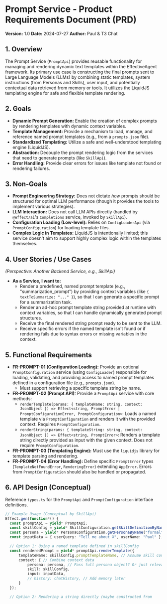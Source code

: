 # Prompt Service - Product Requirements Document (PRD)

**Version:** 1.0
**Date:** 2024-07-27
**Author:** Paul & T3 Chat

## 1. Overview

The Prompt Service (`PromptApi`) provides reusable functionality for managing and rendering dynamic text templates within the EffectiveAgent framework. Its primary use case is constructing the final prompts sent to Large Language Models (LLMs) by combining static templates, system instructions (from Personas and Skills), user input, and potentially contextual data retrieved from memory or tools. It utilizes the LiquidJS templating engine for safe and flexible template rendering.

## 2. Goals

*   **Dynamic Prompt Generation:** Enable the creation of complex prompts by rendering templates with dynamic context variables.
*   **Template Management:** Provide a mechanism to load, manage, and reference named prompt templates (e.g., from a `prompts.json` file).
*   **Standardized Templating:** Utilize a safe and well-understood templating engine (LiquidJS).
*   **Abstraction:** Decouple the prompt rendering logic from the services that need to generate prompts (like `SkillApi`).
*   **Error Handling:** Provide clear errors for issues like template not found or rendering failures.

## 3. Non-Goals

*   **Prompt Engineering Strategy:** Does not dictate *how* prompts should be structured for optimal LLM performance (though it provides the tools to implement various strategies).
*   **LLM Interaction:** Does not call LLM APIs directly (handled by `@effect/ai`'s `Completions` service, invoked by `SkillApi`).
*   **Configuration Loading (Low-level):** Relies on `ConfigLoaderApi` (via `PromptConfiguration`) for loading template files.
*   **Complex Logic in Templates:** LiquidJS is intentionally limited; this service doesn't aim to support highly complex logic within the templates themselves.

## 4. User Stories / Use Cases

*(Perspective: Another Backend Service, e.g., SkillApi)*

*   **As a Service, I want to:**
    *   Render a predefined, named prompt template (e.g., "summarization_prompt") by providing context variables (like `{ textToSummarize: "..." }`), so that I can generate a specific prompt for a summarization task.
    *   Render an ad-hoc prompt template string provided at runtime with context variables, so that I can handle dynamically generated prompt structures.
    *   Receive the final rendered string prompt ready to be sent to the LLM.
    *   Receive specific errors if the named template isn't found or if rendering fails due to syntax errors or missing variables in the context.

## 5. Functional Requirements

*   **FR-PROMPT-01 (Configuration Loading):** Provide an optional `PromptConfiguration` service (using `ConfigLoader`) responsible for loading, validating, and providing access to named prompt templates defined in a configuration file (e.g., `prompts.json`).
    *   Must support retrieving a specific template string by name.
*   **FR-PROMPT-02 (Prompt API):** Provide a `PromptApi` service with core methods:
    *   `renderTemplate(params: { templateName: string, context: JsonObject }) => Effect<string, PromptError | PromptConfigurationError, PromptConfiguration>`: Loads a named template via `PromptConfiguration` and renders it with the provided context. Requires `PromptConfiguration`.
    *   `renderString(params: { templateString: string, context: JsonObject }) => Effect<string, PromptError>`: Renders a template string directly provided as input with the given context. Does not require `PromptConfiguration`.
*   **FR-PROMPT-03 (Templating Engine):** Must use the `liquidjs` library for template parsing and rendering.
*   **FR-PROMPT-04 (Error Handling):** Define specific `PromptError` types (`TemplateNotFoundError`, `RenderingError`) extending `AppError`. Errors from `PromptConfiguration` should also be handled or propagated.

## 6. API Design (Conceptual)

Reference `types.ts` for the `PromptApi` and `PromptConfiguration` interface definitions.

```typescript
// Example Usage (Conceptual by SkillApi)
Effect.gen(function*() {
  const promptApi = yield* PromptApi;
  const skillConfig = yield* SkillConfiguration.getSkillDefinitionByName("mySkill");
  const persona = yield* PersonaConfiguration.getPersonaByName("formal");
  const inputData = { userQuery: "Tell me about X", userName: "Paul" };

  // Option 1: Using a named template defined in skillConfig
  const renderedPrompt = yield* promptApi.renderTemplate({
      templateName: skillConfig.promptTemplateName, // Assume skill config has template name
      context: { // Combine context data
          persona: persona, // Pass full persona object? Or just relevant fields?
          skill: skillConfig,
          input: inputData,
          // history: chatHistory, // Add memory later
      }
  });

  // Option 2: Rendering a string directly (maybe constructed from 
